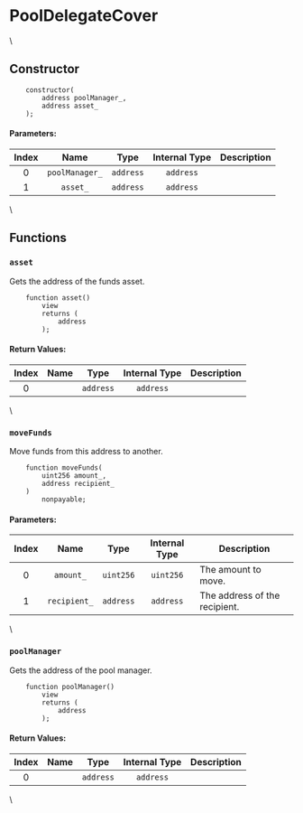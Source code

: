 # PoolDelegateCover

\


## Constructor

```solidity
    constructor(
        address poolManager_,
        address asset_
    );
```

#### Parameters:

| Index |      Name      |    Type   | Internal Type | Description |
| :---: | :------------: | :-------: | :-----------: | ----------- |
|   0   | `poolManager_` | `address` |   `address`   |             |
|   1   |    `asset_`    | `address` |   `address`   |             |

\


## Functions

### `asset`

Gets the address of the funds asset.

```solidity
    function asset()
        view
        returns (
            address
        );
```

#### Return Values:

| Index | Name |    Type   | Internal Type | Description |
| :---: | :--: | :-------: | :-----------: | ----------- |
|   0   |      | `address` |   `address`   |             |

\


### `moveFunds`

Move funds from this address to another.

```solidity
    function moveFunds(
        uint256 amount_,
        address recipient_
    )
        nonpayable;
```

#### Parameters:

| Index |     Name     |    Type   | Internal Type | Description                   |
| :---: | :----------: | :-------: | :-----------: | ----------------------------- |
|   0   |   `amount_`  | `uint256` |   `uint256`   | The amount to move.           |
|   1   | `recipient_` | `address` |   `address`   | The address of the recipient. |

\


### `poolManager`

Gets the address of the pool manager.

```solidity
    function poolManager()
        view
        returns (
            address
        );
```

#### Return Values:

| Index | Name |    Type   | Internal Type | Description |
| :---: | :--: | :-------: | :-----------: | ----------- |
|   0   |      | `address` |   `address`   |             |

\
